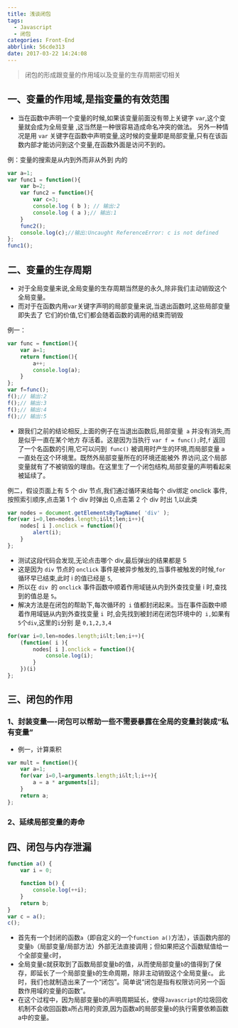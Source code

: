 ```yaml
---
title: 浅谈闭包
tags:
  - Javascript
  - 闭包
categories: Front-End
abbrlink: 56cde313
date: 2017-03-22 14:24:08
---
```


> 闭包的形成跟变量的作用域以及变量的生存周期密切相关

## 一、变量的作用域,是指变量的有效范围

- 当在函数中声明一个变量的时候,如果该变量前面没有带上关键字 `var`,这个变量就会成为全局变量 ,这当然是一种很容易造成命名冲突的做法。
另外一种情况是用 `var` 关键字在函数中声明变量,这时候的变量即是局部变量,只有在该函数内部才能访问到这个变量,在函数外面是访问不到的。

例：变量的搜索是从内到外而非从外到 内的

```javascript
var a=1;
var func1 = function(){ 
    var b=2;
    var func2 = function(){ 
        var c=3;
        console.log ( b ); // 输出:2 
        console.log ( a );// 输出:1
    }
    func2();
    console.log(c);//输出:Uncaught ReferenceError: c is not defined
}; 
func1();
```

## 二、变量的生存周期

- 对于全局变量来说,全局变量的生存周期当然是的永久,除非我们主动销毁这个全局变量。
- 而对于在函数内用` var `关键字声明的局部变量来说,当退出函数时,这些局部变量即失去了 它们的价值,它们都会随着函数的调用的结束而销毁

例一：

```javascript
var func = function(){ 
    var a=1;
    return function(){ 
        a++;
        console.log(a);
    } 
};
var f=func();
f();// 输出:2 
f();// 输出:3
f();// 输出:4
f();// 输出:5
```
- 跟我们之前的结论相反,上面的例子在当退出函数后,局部变量` a` 并没有消失,而是似乎一直在某个地方 存活着。这是因为当执行 `var f = func();`时,`f` 返回了一个名函数的引用,它可以问到` func()` 被调用时产生的环境,而局部变量 `a` 一直处在这个环境里。既然外局部变量所在的环境还能被外 界访问,这个局部变量就有了不被销毁的理由。在这里生了一个闭包结构,局部变量的声明看起来被延续了。

例二，假设页面上有 5 个 div 节点,我们通过循环来给每个 div绑定 onclick 事件,按照索引顺序,点击第 1 个 div 时弹出 0,点击第 2 个 div 时出 1,以此类

```javascript
var nodes = document.getElementsByTagName( 'div' );
for(var i=0,len=nodes.length;i&lt;len;i++){ 
    nodes[ i ].onclick = function(){
        alert(i); 
    }
};
```

- 测试这段代码会发现,无论点击哪个 div,最后弹出的结果都是 5
- 这是因为 `div` 节点的 `onclick` 事件是被异步触发的,当事件被触发的时候,`for`循环早已结束,此时 i 的值已经是 `5`,
- 所以在 `div `的 `onclick` 事件函数中顺着作用域链从内到外查找变量 i 时,查找到的值总是 `5`。
- 解决方法是在闭包的帮助下,每次循环的` i` 值都封闭起来。当在事件函数中顺着作用域链从内到外查找变量 `i `时,会先找到被封闭在闭包环境中的` i,`如果有` 5 `个`div`,这里的` i `分别 是 `0,1,2,3,4`

```javascript
for(var i=0,len=nodes.length;i&lt;len;i++){ 
    (function( i ){
        nodes[ i ].onclick = function(){ 
            console.log(i);
        } 
    })(i)
};
```

## 三、闭包的作用

### 1、封装变量—-闭包可以帮助一些不需要暴露在全局的变量封装成“私有变量”

- 例一，计算乘积

```javascript
var mult = function(){ 
    var a=1;
    for(var i=0,l=arguments.length;i&lt;l;i++){ 
        a = a * arguments[i];
    }
    return a; 
};
```
### 2、延续局部变量的寿命

## 四、闭包与内存泄漏

```javascript
function a() {
    var i = 0;

    function b() {
        console.log(++i);
    }
    return b;
}
var c = a();
c();
```

- 首先有一个封闭的函数`a`（即自定义的一个`function a()`方法），该函数内部的变量`b`（局部变量/局部方法）外部无法直接调用；但如果把这个函数赋值给一个全部变量`c`时，
- 全局变量c就获取到了函数局部变量b的值，从而使局部变量`b`的值得到了保存，即延长了一个局部变量`b`的生命周期，除非主动销毁这个全局变量`c`。
此时，我们也就制造出来了一个“闭包”。简单说“闭包是指有权限访问另一个函数作用域的变量的函数”。
- 在这个过程中，因为局部变量b的声明周期延长，使得`Javascript`的垃圾回收机制不会收回函数`a`所占用的资源,因为函数a的局部变量`b`的执行需要依赖函数a中的变量。